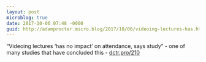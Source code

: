 ```yaml
---
layout: post
microblog: true
date: 2017-10-06 07:48 -0000
guid: http://adamprocter.micro.blog/2017/10/06/videoing-lectures-has.html
---
```

“Videoing lectures ‘has no impact’ on attendance, says study” - one of many studies that have concluded this - [dctr.pro/210](http://dctr.pro/210)
